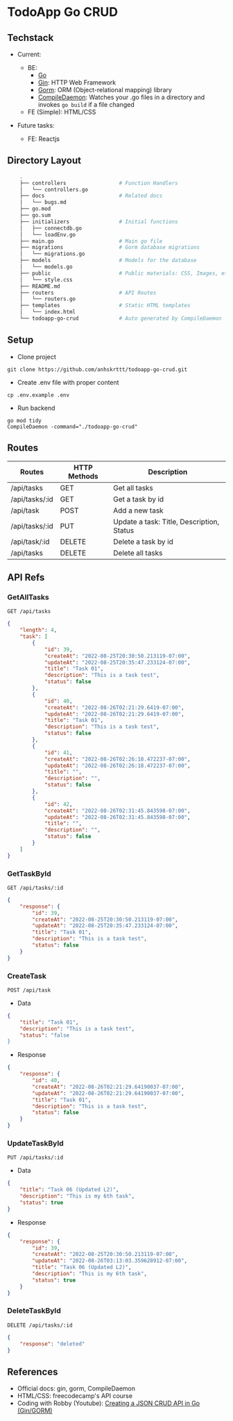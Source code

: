# TodoApp Go CRUD

## Techstack
* Current: 
    * BE:
        * [Go](https://go.dev/)
        * [Gin](https://gin-gonic.com/): HTTP Web Framework
        * [Gorm](https://gorm.io/index.html): ORM (Object-relational mapping) library
        * [CompileDaemon](https://github.com/githubnemo/CompileDaemon): Watches your .go files in a directory and invokes ```go build``` if a file changed
    * FE (Simple): HTML/CSS

* Future tasks: 
    * FE: Reactjs

## Directory Layout
```bash
    .
    ├── controllers                 # Function Handlers
    │   └── controllers.go
    ├── docs                        # Related docs
    │   └── bugs.md                 
    ├── go.mod
    ├── go.sum
    ├── initializers                # Initial functions 
    │   ├── connectdb.go
    │   └── loadEnv.go
    ├── main.go                     # Main go file
    ├── migrations                  # Gorm database migrations
    │   └── migrations.go
    ├── models                      # Models for the database
    │   └── models.go
    ├── public                      # Public materials: CSS, Images, etc.
    │   └── style.css
    ├── README.md
    ├── routers                     # API Routes
    │   └── routers.go
    ├── templates                   # Static HTML templates
    │   └── index.html
    └── todoapp-go-crud             # Auto generated by CompileDaemon
```
## Setup
- Clone project
```
git clone https://github.com/anhskrttt/todoapp-go-crud.git
```
- Create .env file with proper content
```
cp .env.example .env
```
- Run backend
```
go mod tidy
CompileDaemon -command="./todoapp-go-crud"
```

## Routes
| Routes                | HTTP Methods  | Description                               |
| -------------         | ------------- | ----------------------------------------- |
| /api/tasks            | GET           | Get all tasks                             |
| /api/tasks/:id        | GET           | Get a task by id                          |
| /api/task             | POST          | Add a new task                            |
| /api/tasks/:id        | PUT           | Update a task: Title, Description, Status |
| /api/task/:id         | DELETE        | Delete a task by id                       |
| /api/tasks            | DELETE        | Delete all tasks                          |

## API Refs
### GetAllTasks
``` GET /api/tasks ```
```json
{
    "length": 4,
    "task": [
        {
            "id": 39,
            "createAt": "2022-08-25T20:30:50.213119-07:00",
            "updateAt": "2022-08-25T20:35:47.233124-07:00",
            "title": "Task 01",
            "description": "This is a task test",
            "status": false
        },
        {
            "id": 40,
            "createAt": "2022-08-26T02:21:29.6419-07:00",
            "updateAt": "2022-08-26T02:21:29.6419-07:00",
            "title": "Task 01",
            "description": "This is a task test",
            "status": false
        },
        {
            "id": 41,
            "createAt": "2022-08-26T02:26:18.472237-07:00",
            "updateAt": "2022-08-26T02:26:18.472237-07:00",
            "title": "",
            "description": "",
            "status": false
        },
        {
            "id": 42,
            "createAt": "2022-08-26T02:31:45.843598-07:00",
            "updateAt": "2022-08-26T02:31:45.843598-07:00",
            "title": "",
            "description": "",
            "status": false
        }
    ]
}
```

### GetTaskById
``` GET /api/tasks/:id ```
```json
{
    "response": {
        "id": 39,
        "createAt": "2022-08-25T20:30:50.213119-07:00",
        "updateAt": "2022-08-25T20:35:47.233124-07:00",
        "title": "Task 01",
        "description": "This is a task test",
        "status": false
    }
}
```

### CreateTask
``` POST /api/task ```

* Data
```json
{
    "title": "Task 01",
    "description": "This is a task test",
    "status": "false
}
```

* Response
```json
{
    "response": {
        "id": 40,
        "createAt": "2022-08-26T02:21:29.64190037-07:00",
        "updateAt": "2022-08-26T02:21:29.64190037-07:00",
        "title": "Task 01",
        "description": "This is a task test",
        "status": false
    }
}

```

### UpdateTaskById
``` PUT /api/tasks/:id ```

* Data
```json
{
    "title": "Task 06 (Updated L2)",
    "description": "This is my 6th task",
    "status": true
}
```

* Response
```json
{
    "response": {
        "id": 39,
        "createAt": "2022-08-25T20:30:50.213119-07:00",
        "updateAt": "2022-08-26T03:13:03.359628912-07:00",
        "title": "Task 06 (Updated L2)",
        "description": "This is my 6th task",
        "status": true
    }
}
```

### DeleteTaskById
``` DELETE /api/tasks/:id ```

```json
{
    "response": "deleted"
}
```

## References
* Official docs: gin, gorm, CompileDaemon
* HTML/CSS: freecodecamp's API course
* Coding with Robby (Youtube): [Creating a JSON CRUD API in Go (Gin/GORM)](https://www.youtube.com/watch?v=lf_kiH_NPvM)

